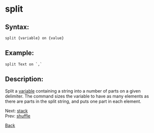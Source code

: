 # split

## Syntax:
`split {variable} on {value}`

## Example:
``split Text on `,` ``

## Description:
Split a [variable](variable.md) containing a string into a number of parts on a given delimiter. The command sizes the variable to have as many elements as there are parts in the split string, and puts one part in each element.

Next: [stack](stack.md)  
Prev: [shuffle](shuffle.md)

[Back](../../README.md)
